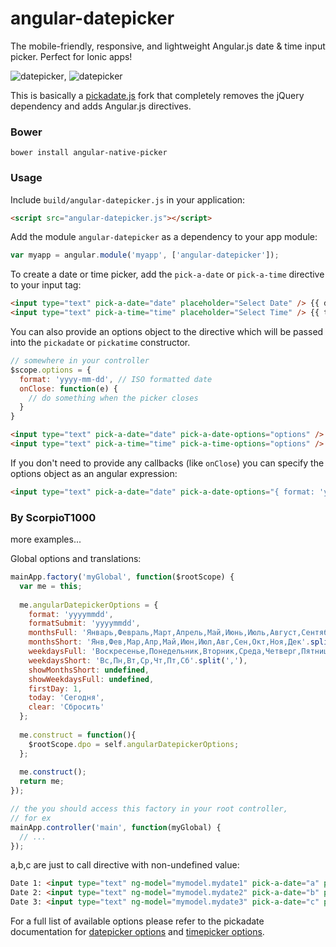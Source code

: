# angular-datepicker

The mobile-friendly, responsive, and lightweight Angular.js date &amp; time input picker. Perfect for Ionic apps!

![datepicker](https://dl.dropboxusercontent.com/u/16304603/datepicker.PNG), ![datepicker](https://dl.dropboxusercontent.com/u/16304603/timepicker.PNG)

This is basically a [pickadate.js](https://github.com/amsul/pickadate.js) fork that completely removes the jQuery dependency and adds Angular.js directives.

### Bower

`bower install angular-native-picker`

### Usage

Include `build/angular-datepicker.js` in your application:

```HTML
<script src="angular-datepicker.js"></script>
```
    
Add the module `angular-datepicker` as a dependency to your app module:

```JavaScript
var myapp = angular.module('myapp', ['angular-datepicker']);
```

    
To create a date or time picker, add the `pick-a-date` or `pick-a-time` directive to your input tag:

```HTML
<input type="text" pick-a-date="date" placeholder="Select Date" /> {{ date }}
<input type="text" pick-a-time="time" placeholder="Select Time" /> {{ time }}
```

You can also provide an options object to the directive which will be passed
into the `pickadate` or `pickatime` constructor.

```javascript
// somewhere in your controller
$scope.options = {
  format: 'yyyy-mm-dd', // ISO formatted date
  onClose: function(e) {
    // do something when the picker closes   
  }
}
```

```HTML
<input type="text" pick-a-date="date" pick-a-date-options="options" /> {{ date }}
<input type="text" pick-a-time="time" pick-a-time-options="options" /> {{ time }}
```

If you don't need to provide any callbacks (like `onClose`) you can specify the
options object as an angular expression:

```HTML
<input type="text" pick-a-date="date" pick-a-date-options="{ format: 'yyyy-mm-dd' }" />
```

### By ScorpioT1000
more examples...

Global options and translations:

```JavaScript
mainApp.factory('myGlobal', function($rootScope) {
  var me = this;
  
  me.angularDatepickerOptions = {
    format: 'yyyymmdd',
    formatSubmit: 'yyyymmdd',
    monthsFull: 'Январь,Февраль,Март,Апрель,Май,Июнь,Июль,Август,Сентябрь,Октябрь,Ноябрь,Декабрь'.split(','),
    monthsShort: 'Янв,Фев,Мар,Апр,Май,Июн,Июл,Авг,Сен,Окт,Ноя,Дек'.split(','),
    weekdaysFull: 'Воскресенье,Понедельник,Вторник,Среда,Четверг,Пятница,Суббота'.split(','),
    weekdaysShort: 'Вс,Пн,Вт,Ср,Чт,Пт,Сб'.split(','),
    showMonthsShort: undefined,
    showWeekdaysFull: undefined,
    firstDay: 1,
    today: 'Сегодня',
    clear: 'Сбросить'
  };
  
  me.construct = function(){
    $rootScope.dpo = self.angularDatepickerOptions;
  };
  
  me.construct();
  return me;
});

// the you should access this factory in your root controller, 
// for ex 
mainApp.controller('main', function(myGlobal) { 
  // ...
});
```

a,b,c are just to call directive with non-undefined value:
```HTML
Date 1: <input type="text" ng-model="mymodel.mydate1" pick-a-date="a" pick-a-date-options="$root.dpo">
Date 2: <input type="text" ng-model="mymodel.mydate2" pick-a-date="b" pick-a-date-options="$root.dpo">
Date 3: <input type="text" ng-model="mymodel.mydate3" pick-a-date="c" pick-a-date-options="$root.dpo">
```

For a full list of available options please refer to the pickadate documentation
for [datepicker options](http://amsul.ca/pickadate.js/date.htm) and 
[timepicker options](http://amsul.ca/pickadate.js/time.htm).
